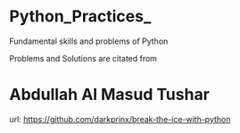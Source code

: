 # Python_Practices_
Fundamental skills and problems of Python

Problems and Solutions are citated from 
# Abdullah Al Masud Tushar
url: https://github.com/darkprinx/break-the-ice-with-python


